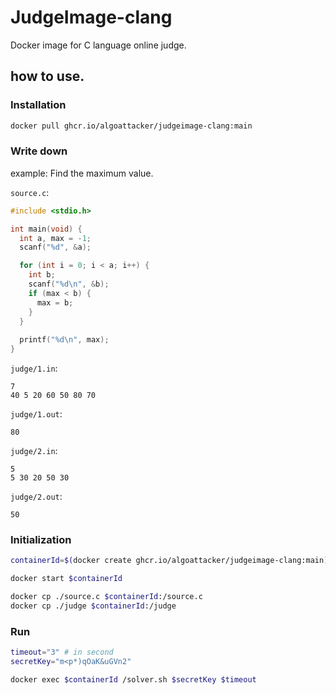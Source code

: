 # JudgeImage-clang
Docker image for C language online judge.

## how to use.
### Installation
```sh
docker pull ghcr.io/algoattacker/judgeimage-clang:main
```

### Write down
example: Find the maximum value.

`source.c`:
```c
#include <stdio.h>

int main(void) {
  int a, max = -1;
  scanf("%d", &a);

  for (int i = 0; i < a; i++) {
    int b;
    scanf("%d\n", &b);
    if (max < b) {
      max = b;
    }
  }
  
  printf("%d\n", max);
}
```

`judge/1.in`:
```
7
40 5 20 60 50 80 70
```

`judge/1.out`:
```
80
```

`judge/2.in`:
```
5
5 30 20 50 30
```

`judge/2.out`:
```
50
```

### Initialization
```sh
containerId=$(docker create ghcr.io/algoattacker/judgeimage-clang:main)

docker start $containerId

docker cp ./source.c $containerId:/source.c
docker cp ./judge $containerId:/judge
```

### Run
```sh
timeout="3" # in second
secretKey="m<p*)qOaK&uGVn2"

docker exec $containerId /solver.sh $secretKey $timeout
```
